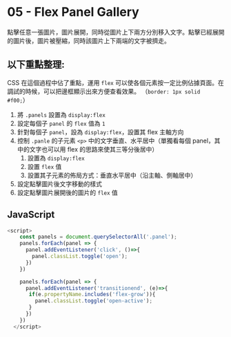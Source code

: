# 05 - Flex Panel Gallery
點擊任意一張圖片，圖片展開，同時從圖片上下兩方分別移入文字。點擊已經展開的圖片後，圖片被壓縮，同時該圖片上下兩端的文字被擠走。

## 以下重點整理:

CSS 在這個過程中佔了重點，運用 `flex` 可以使各個元素按一定比例佔據頁面。在調試的時候，可以把邊框顯示出來方便查看效果。 （`border: 1px solid #f00;`）

1. 將 `.panels` 設置為 `display:flex`
2. 設定每個子 `panel` 的 `flex` 值為 `1`
3. 針對每個子 `panel`，設為 `display:flex`，設置其 flex 主軸方向
4. 控制 `.panle` 的子元素 `<p>` 中的文字垂直、水平居中（單獨看每個 panel，其中的文字也可以用 flex 的思路來使其三等分後居中）
   1. 設置為 `display:flex`
   2. 設置 `flex` 值
   2. 設置其子元素的佈局方式：垂直水平居中（沿主軸、側軸居中）
4. 設定點擊圖片後文字移動的樣式
5. 設定點擊圖片展開後的圖片的 `flex` 值

## JavaScript 
```Javascript
<script>
    const panels = document.querySelectorAll('.panel');
    panels.forEach(panel => {
      panel.addEventListener('click', ()=>{
        panel.classList.toggle('open');      
      })
    })

    panels.forEach(panel => {
      panel.addEventListener('transitionend', (e)=>{
       if(e.propertyName.includes('flex-grow')){
         panel.classList.toggle('open-active');
       }
      })
    })
  </script>
```
